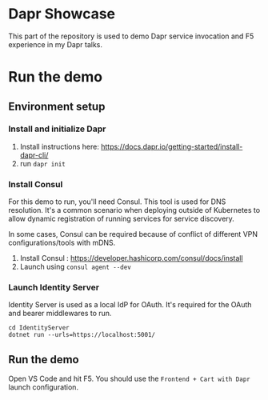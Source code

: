 # Dapr Showcase

This part of the repository is used to demo Dapr service invocation and F5 experience in my Dapr talks.

# Run the demo

## Environment setup

### Install and initialize Dapr

1. Install instructions here: https://docs.dapr.io/getting-started/install-dapr-cli/
2. run `dapr init`

### Install Consul

For this demo to run, you'll need Consul. This tool is used for DNS resolution. It's a common scenario when deploying outside of Kubernetes to allow dynamic registration of running services for service discovery.

In some cases, Consul can be required because of conflict of different VPN configurations/tools with mDNS. 

1. Install Consul : https://developer.hashicorp.com/consul/docs/install
2. Launch using `consul agent --dev`

### Launch Identity Server

Identity Server is used as a local IdP for OAuth. It's required for the OAuth and bearer middlewares to run.

```
cd IdentityServer 
dotnet run --urls=https://localhost:5001/
```

## Run the demo

Open VS Code and hit F5. You should use the `Frontend + Cart with Dapr` launch configuration.
